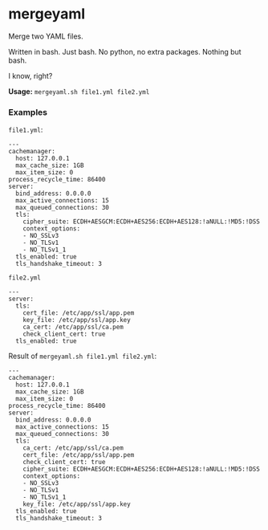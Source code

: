 # mergeyaml
Merge two YAML files.

Written in bash. Just bash. No python, no extra packages. Nothing but bash.

I know, right?

**Usage:** `mergeyaml.sh file1.yml file2.yml`

### Examples
`file1.yml`:
```
---
cachemanager:
  host: 127.0.0.1
  max_cache_size: 1GB
  max_item_size: 0
process_recycle_time: 86400
server:
  bind_address: 0.0.0.0
  max_active_connections: 15
  max_queued_connections: 30
  tls:
    cipher_suite: ECDH+AESGCM:ECDH+AES256:ECDH+AES128:!aNULL:!MD5:!DSS
    context_options:
    - NO_SSLv3
    - NO_TLSv1
    - NO_TLSv1_1
  tls_enabled: true
  tls_handshake_timeout: 3
```
`file2.yml`
```
---
server:
  tls:
    cert_file: /etc/app/ssl/app.pem
    key_file: /etc/app/ssl/app.key
    ca_cert: /etc/app/ssl/ca.pem
    check_client_cert: true
  tls_enabled: true
```
Result of `mergeyaml.sh file1.yml file2.yml`:
```
---
cachemanager:
  host: 127.0.0.1
  max_cache_size: 1GB
  max_item_size: 0
process_recycle_time: 86400
server:
  bind_address: 0.0.0.0
  max_active_connections: 15
  max_queued_connections: 30
  tls:
    ca_cert: /etc/app/ssl/ca.pem
    cert_file: /etc/app/ssl/app.pem
    check_client_cert: true
    cipher_suite: ECDH+AESGCM:ECDH+AES256:ECDH+AES128:!aNULL:!MD5:!DSS
    context_options:
    - NO_SSLv3
    - NO_TLSv1
    - NO_TLSv1_1
    key_file: /etc/app/ssl/app.key
  tls_enabled: true
  tls_handshake_timeout: 3
```
